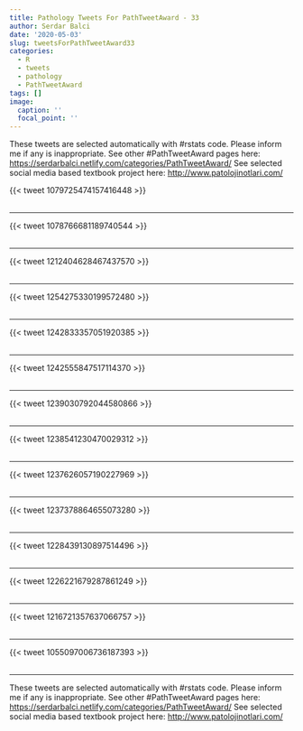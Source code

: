 ```yaml
---
title: Pathology Tweets For PathTweetAward - 33
author: Serdar Balci
date: '2020-05-03'
slug: tweetsForPathTweetAward33
categories:
  - R
  - tweets
  - pathology
  - PathTweetAward
tags: []
image:
  caption: ''
  focal_point: ''
---
```



These tweets are selected automatically with #rstats code. Please inform me if any is inappropriate.
See other #PathTweetAward pages here: https://serdarbalci.netlify.com/categories/PathTweetAward/ 
See selected social media based textbook project here: http://www.patolojinotlari.com/

{{< tweet 1079725474157416448 >}}
<br>
<br>
<hr>
{{< tweet 1078766681189740544 >}}
<br>
<br>
<hr>
{{< tweet 1212404628467437570 >}}
<br>
<br>
<hr>
{{< tweet 1254275330199572480 >}}
<br>
<br>
<hr>
{{< tweet 1242833357051920385 >}}
<br>
<br>
<hr>
{{< tweet 1242555847517114370 >}}
<br>
<br>
<hr>
{{< tweet 1239030792044580866 >}}
<br>
<br>
<hr>
{{< tweet 1238541230470029312 >}}
<br>
<br>
<hr>
{{< tweet 1237626057190227969 >}}
<br>
<br>
<hr>
{{< tweet 1237378864655073280 >}}
<br>
<br>
<hr>
{{< tweet 1228439130897514496 >}}
<br>
<br>
<hr>
{{< tweet 1226221679287861249 >}}
<br>
<br>
<hr>
{{< tweet 1216721357637066757 >}}
<br>
<br>
<hr>
{{< tweet 1055097006736187393 >}}
<br>
<br>
<hr>


These tweets are selected automatically with #rstats code. Please inform me if any is inappropriate.
See other #PathTweetAward pages here: https://serdarbalci.netlify.com/categories/PathTweetAward/ 
See selected social media based textbook project here: http://www.patolojinotlari.com/
